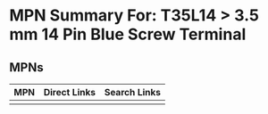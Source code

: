 



# MPN Summary For: T35L14 > 3.5 mm 14 Pin Blue Screw Terminal

## MPNs
  

|MPN|Direct Links|Search Links|
| :--- | :--- | :--- |
||||
